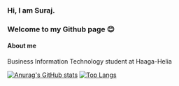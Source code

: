 ### Hi, I am Suraj.
### Welcome to my Github page 😊 

#### About me 
Business Information Technology student at <a src="https://www.haaga-helia.fi/en">Haaga-Helia</a>


[![Anurag's GitHub stats](https://github-readme-stats.vercel.app/api?username=mishrasur7)](https://github.com/anuraghazra/github-readme-stats) [![Top Langs](https://github-readme-stats.vercel.app/api/top-langs/?username=mishrasur7)](https://github.com/anuraghazra/github-readme-stats)





<!--
**mishrasur7/mishrasur7** is a ✨ _special_ ✨ repository because its `README.md` (this file) appears on your GitHub profile.

Here are some ideas to get you started:

- 🔭 I’m currently working on ...
- 🌱 I’m currently learning ...
- 👯 I’m looking to collaborate on ...
- 🤔 I’m looking for help with ...
- 💬 Ask me about ...
- 📫 How to reach me: ...
- 😄 Pronouns: ...
- ⚡ Fun fact: ...
-->
